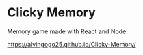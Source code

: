 # Clicky Memory
Memory game made with React and Node.

https://alvingogo25.github.io/Clicky-Memory/
